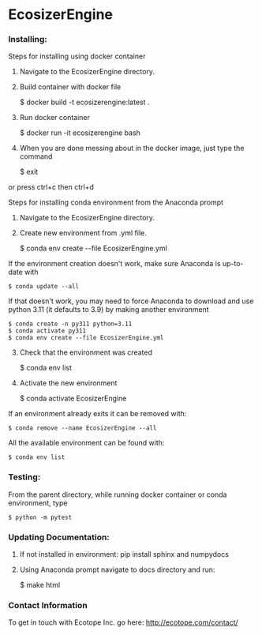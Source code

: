 # EcosizerEngine 	

### Installing:
Steps for installing using docker container
1. Navigate to the EcosizerEngine directory.
2. Build container with docker file

	$ docker build -t ecosizerengine:latest .

3. Run docker container

	$  docker run -it ecosizerengine bash

4. When you are done messing about in the docker image, just type the command

	$ exit

or press ctrl+c then ctrl+d

Steps for installing conda environment from the Anaconda prompt
1. Navigate to the EcosizerEngine directory.
2. Create new environment from .yml file.


	$ conda env create --file EcosizerEngine.yml

If the environment creation doesn't work, make sure Anaconda is up-to-date with

    $ conda update --all

If that doesn't work, you may need to force Anaconda to download and use python 3.11 (it defaults to 3.9) by making another environment

    $ conda create -n py311 python=3.11
    $ conda activate py311
    $ conda env create --file EcosizerEngine.yml

3. Check that the environment was created


	$ conda env list

4. Activate the new environment


	$ conda activate EcosizerEngine

If an environment already exits it can be removed with:

	$ conda remove --name EcosizerEngine --all


All the available environment can be found with:

	$ conda env list

### Testing:
From the parent directory, while running docker container or conda environment, type

	$ python -m pytest

### Updating Documentation:
1. If not installed in environment: pip install sphinx and numpydocs
2. Using Anaconda prompt navigate to docs directory and run:


	$ make html

### Contact Information
To get in touch with Ecotope Inc. go here: http://ecotope.com/contact/